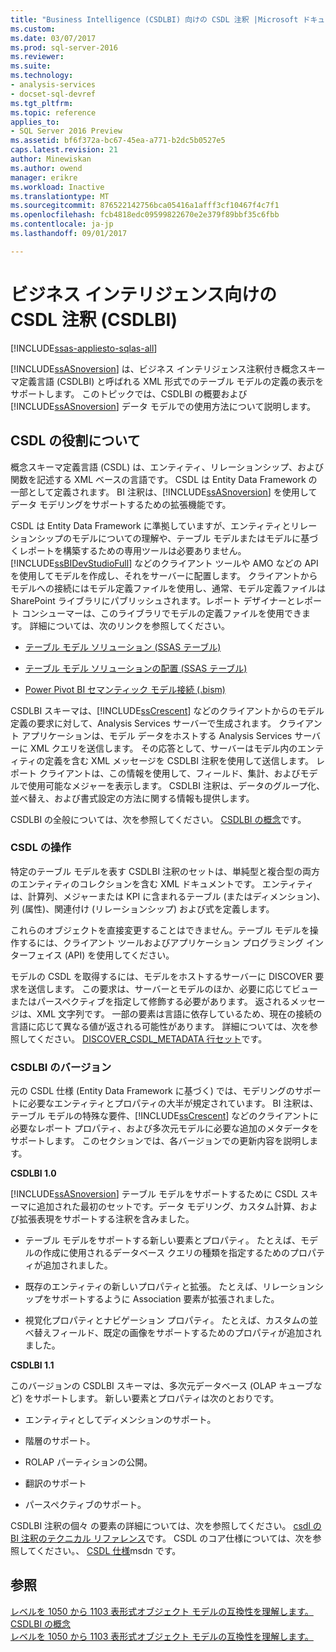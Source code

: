 ```yaml
---
title: "Business Intelligence (CSDLBI) 向けの CSDL 注釈 |Microsoft ドキュメント"
ms.custom: 
ms.date: 03/07/2017
ms.prod: sql-server-2016
ms.reviewer: 
ms.suite: 
ms.technology:
- analysis-services
- docset-sql-devref
ms.tgt_pltfrm: 
ms.topic: reference
applies_to:
- SQL Server 2016 Preview
ms.assetid: bf6f372a-bc67-45ea-a771-b2dc5b0527e5
caps.latest.revision: 21
author: Minewiskan
ms.author: owend
manager: erikre
ms.workload: Inactive
ms.translationtype: MT
ms.sourcegitcommit: 876522142756bca05416a1afff3cf10467f4c7f1
ms.openlocfilehash: fcb4818edc09599822670e2e379f89bbf35c6fbb
ms.contentlocale: ja-jp
ms.lasthandoff: 09/01/2017

---
```

# <a name="csdl-annotations-for-business-intelligence-csdlbi"></a>ビジネス インテリジェンス向けの CSDL 注釈 (CSDLBI)

[!INCLUDE[ssas-appliesto-sqlas-all](../../includes/ssas-appliesto-sqlas-all.md)]

  [!INCLUDE[ssASnoversion](../../includes/ssasnoversion-md.md)] は、ビジネス インテリジェンス注釈付き概念スキーマ定義言語 (CSDLBI) と呼ばれる XML 形式でのテーブル モデルの定義の表示をサポートします。 このトピックでは、CSDLBI の概要および [!INCLUDE[ssASnoversion](../../includes/ssasnoversion-md.md)] データ モデルでの使用方法について説明します。  
  
## <a name="understanding-the-role-of-csdl"></a>CSDL の役割について  
 概念スキーマ定義言語 (CSDL) は、エンティティ、リレーションシップ、および関数を記述する XML ベースの言語です。 CSDL は Entity Data Framework の一部として定義されます。 BI 注釈は、[!INCLUDE[ssASnoversion](../../includes/ssasnoversion-md.md)] を使用してデータ モデリングをサポートするための拡張機能です。  
  
 CSDL は Entity Data Framework に準拠していますが、エンティティとリレーションシップのモデルについての理解や、テーブル モデルまたはモデルに基づくレポートを構築するための専用ツールは必要ありません。 [!INCLUDE[ssBIDevStudioFull](../../includes/ssbidevstudiofull-md.md)] などのクライアント ツールや AMO などの API を使用してモデルを作成し、それをサーバーに配置します。 クライアントからモデルへの接続にはモデル定義ファイルを使用し、通常、モデル定義ファイルは SharePoint ライブラリにパブリッシュされます。レポート デザイナーとレポート コンシューマーは、このライブラリでモデルの定義ファイルを使用できます。 詳細については、次のリンクを参照してください。  
  
-   [テーブル モデル ソリューション (SSAS テーブル)](../../analysis-services/tabular-models/tabular-model-solutions-ssas-tabular.md)  
  
-   [テーブル モデル ソリューションの配置 &#40;SSAS テーブル&#41;](../../analysis-services/tabular-models/tabular-model-solution-deployment-ssas-tabular.md)  
  
-   [Power Pivot BI セマンティック モデル接続 &#40;.bism&#41;](../../analysis-services/power-pivot-sharepoint/power-pivot-bi-semantic-model-connection-bism.md)  
  
 CSDLBI スキーマは、[!INCLUDE[ssCrescent](../../includes/sscrescent-md.md)] などのクライアントからのモデル定義の要求に対して、Analysis Services サーバーで生成されます。 クライアント アプリケーションは、モデル データをホストする Analysis Services サーバーに XML クエリを送信します。 その応答として、サーバーはモデル内のエンティティの定義を含む XML メッセージを CSDLBI 注釈を使用して送信します。 レポート クライアントは、この情報を使用して、フィールド、集計、およびモデルで使用可能なメジャーを表示します。 CSDLBI 注釈は、データのグループ化、並べ替え、および書式設定の方法に関する情報も提供します。  
  
 CSDLBI の全般については、次を参照してください。 [CSDLBI の概念](../../analysis-services/tabular-model-programming-compatibility-levels-1050-1103/csdlbi-concepts.md)です。  
  
### <a name="working-with-csdl"></a>CSDL の操作  
 特定のテーブル モデルを表す CSDLBI 注釈のセットは、単純型と複合型の両方のエンティティのコレクションを含む XML ドキュメントです。 エンティティは、計算列、メジャーまたは KPI に含まれるテーブル (またはディメンション)、列 (属性)、関連付け (リレーションシップ) および式を定義します。  
  
 これらのオブジェクトを直接変更することはできません。テーブル モデルを操作するには、クライアント ツールおよびアプリケーション プログラミング インターフェイス (API) を使用してください。  
  
 モデルの CSDL を取得するには、モデルをホストするサーバーに DISCOVER 要求を送信します。 この要求は、サーバーとモデルのほか、必要に応じてビューまたはパースペクティブを指定して修飾する必要があります。 返されるメッセージは、XML 文字列です。 一部の要素は言語に依存しているため、現在の接続の言語に応じて異なる値が返される可能性があります。 詳細については、次を参照してください。 [DISCOVER_CSDL_METADATA 行セット](../../analysis-services/schema-rowsets/xml/discover-csdl-metadata-rowset.md)です。  
  
### <a name="csdlbi-versions"></a>CSDLBI のバージョン  
 元の CSDL 仕様 (Entity Data Framework に基づく) では、モデリングのサポートに必要なエンティティとプロパティの大半が規定されています。 BI 注釈は、テーブル モデルの特殊な要件、[!INCLUDE[ssCrescent](../../includes/sscrescent-md.md)] などのクライアントに必要なレポート プロパティ、および多次元モデルに必要な追加のメタデータをサポートします。 このセクションでは、各バージョンでの更新内容を説明します。  
  
 **CSDLBI 1.0**  
  
 [!INCLUDE[ssASnoversion](../../includes/ssasnoversion-md.md)] テーブル モデルをサポートするために CSDL スキーマに追加された最初のセットです。データ モデリング、カスタム計算、および拡張表現をサポートする注釈を含みました。  
  
-   テーブル モデルをサポートする新しい要素とプロパティ。 たとえば、モデルの作成に使用されるデータベース クエリの種類を指定するためのプロパティが追加されました。  
  
-   既存のエンティティの新しいプロパティと拡張。  たとえば、リレーションシップをサポートするように Association 要素が拡張されました。  
  
-   視覚化プロパティとナビゲーション プロパティ。 たとえば、カスタムの並べ替えフィールド、既定の画像をサポートするためのプロパティが追加されました。  
  
 **CSDLBI 1.1**  
  
 このバージョンの CSDLBI スキーマは、多次元データベース (OLAP キューブなど) をサポートします。 新しい要素とプロパティは次のとおりです。  
  
-   エンティティとしてディメンションのサポート。  
  
-   階層のサポート。  
  
-   ROLAP パーティションの公開。  
  
-   翻訳のサポート  
  
-   パースペクティブのサポート。  
  
 CSDLBI 注釈の個々 の要素の詳細については、次を参照してください。 [csdl の BI 注釈のテクニカル リファレンス](../../analysis-services/tabular-model-programming-compatibility-levels-1050-1103/conceptual-schema-definition-language-csdl/technical-reference-for-bi-annotations-to-csdl.md)です。 CSDL のコア仕様については、次を参照してください。、 [CSDL 仕様](http://go.microsoft.com/fwlink/?LinkId=205855)msdn です。  
  
## <a name="see-also"></a>参照  
 [レベルを 1050 から 1103 表形式オブジェクト モデルの互換性を理解します。](../../analysis-services/tabular-model-programming-compatibility-levels-1050-1103/representation/understanding-tabular-object-model-at-levels-1050-through-1103.md)   
 [CSDLBI の概念](../../analysis-services/tabular-model-programming-compatibility-levels-1050-1103/csdlbi-concepts.md)   
 [レベルを 1050 から 1103 表形式オブジェクト モデルの互換性を理解します。](../../analysis-services/tabular-model-programming-compatibility-levels-1050-1103/representation/understanding-tabular-object-model-at-levels-1050-through-1103.md)  
  
  

